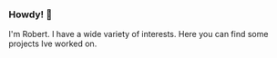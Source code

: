 ### Howdy! 🤠


I'm Robert. I have a wide variety of interests. Here you can find some projects Ive worked on. 

<!--
**mastaginger/mastaginger** is a ✨ _special_ ✨ repository because its `README.md` (this file) appears on your GitHub profile. meow

-->
